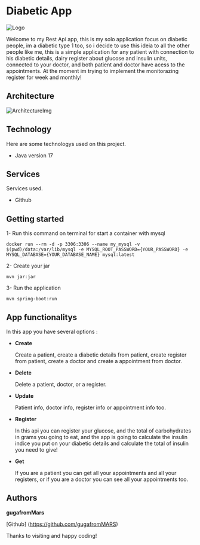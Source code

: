 # Diabetic App

![Logo](https://149777215.v2.pressablecdn.com/wp-content/uploads/2017/10/Gustaitis100617-1000x667.jpg)

Welcome to my Rest Api app, this is my solo application focus on diabetic people, im a diabetic type 1 too, so i decide to use this ideia to all the other people like me, this is a simple application for any patient with connection to his diabetic details, dairy register about glucose and insulin units, connected to your doctor, and both patient and doctor have acess to the appointments. At the moment im trying to implement the monitorazing register for week and monthly!


## Architecture


![ArchitectureImg](https://github.com/gugafromMARS/diabeticApp/assets/116969206/210ec579-a2f7-4929-a064-078da6499196)

## Technology

Here are some technologys used on this project.

* Java version 17

## Services

Services used.

* Github
  
## Getting started

1- Run this command on terminal for start a container with mysql
```shell script
docker run --rm -d -p 3306:3306 --name my_mysql -v $(pwd)/data:/var/lib/mysql -e MYSQL_ROOT_PASSWORD={YOUR_PASSWORD} -e MYSQL_DATABASE={YOUR_DATABASE_NAME} mysql:latest
```
2- Create your jar 
```shell script
mvn jar:jar
```
3- Run the application
```shell script
mvn spring-boot:run
```

## App functionalitys

In this app you have several options :

* **Create**

  Create a patient, create a diabetic details from patient, create register from patient, create a doctor and create a appointment from doctor.
* **Delete**

  Delete a patient, doctor, or a register.
* **Update**

  Patient info, doctor info, register info or appointment info too.
* **Register**

  In this api you can register your glucose, and the total of carbohydrates in grams you going to eat, and the app is going to calculate the insulin indice you put on your diabetic details and calculate the total of insulin you need to give!
* **Get**

  If you are a patient you can get all your appointments and all your registers, or if you are a doctor you can see all your appointments too.



## Authors

**gugafromMars**

[Github] (https://github.com/gugafromMARS)

Thanks to visiting and happy coding!
